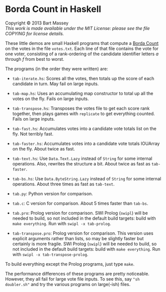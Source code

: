 # Borda Count in Haskell
Copyright © 2013 Bart Massey  
*This work is made available under the MIT License: please
see the file COPYING for license details.*

These little demos are small Haskell programs that compute a
[Borda Count](http://en.wikipedia.org/wiki/Borda_count) on
the votes in the file `votes.txt`. Each line of that file
contains the vote for one voter, consisting of a
rank-ordering of the candidate identifier letters *a*
through *f* from best to worst.

The programs (in the order they were written) are:

* `tab-iterate.hs`: Scores all the votes, then totals up the
  score of each candidate in turn. May fail on large inputs.

* `tab-map.hs`: Uses an accumulating map constructor to
  total up all the votes on the fly. Fails on large inputs.

* `tab-transpose.hs`: Transposes the votes file to get
  each score rank together, then plays games with
  `replicate` to get everything counted. Fails
  on large inputs.

* `tab-fast.hs`: Accumulates votes into a candidate vote
  totals list on the fly. Not terribly fast.

* `tab-faster.hs`: Accumulates votes into a candidate vote
  totals IOUArray on the fly. About twice as fast.

* `tab-text.hs`: Use `Data.Text.Lazy` instead of `String`
  for some internal operations. Also, rewrites the structure
  a bit. About twice as fast as `tab-faster`.

* `tab-bs.hs`: Use `Data.ByteString.Lazy` instead of
  `String` for some internal operations. About three times
  as fast as `tab-text`.

* `tab.py`: Python version for comparison.

* `tab.c`: C version for comparison. About 5 times faster
  than `tab-bs`.

* `tab.pro`: Prolog version for comparison.  SWI Prolog
  (`swipl`) will be needed to build, so not included in the
  default build targets: build with `make everything`. Run
  with `swipl -x tab-prolog`.

* `tab-transpose.pro`: Prolog version for comparison.  This
  version uses explicit arguments rather than lists, so may
  be slightly faster but certainly is more fragile.  SWI
  Prolog (`swipl`) will be needed to build, so not included
  in the default build targets: build with `make
  everything`. Run with `swipl -x tab-transpose-prolog`.

To build everything except the Prolog programs, just type
`make`.

The performance differences of these programs are pretty
noticeable. However, they all fail for large vote file
inputs. To see this, say `"sh doubler.sh"` and try the
various programs on large(-ish) files.
